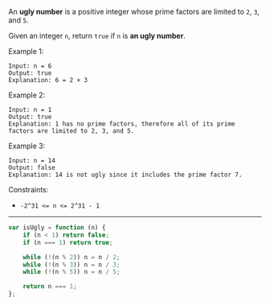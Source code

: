 An **ugly number** is a positive integer whose prime factors are limited to `2`, `3`, and `5`.

Given an integer `n`, return `true` if `n` is **an ugly number**.

Example 1:

```
Input: n = 6
Output: true
Explanation: 6 = 2 × 3
```

Example 2:

```
Input: n = 1
Output: true
Explanation: 1 has no prime factors, therefore all of its prime factors are limited to 2, 3, and 5.
```

Example 3:

```
Input: n = 14
Output: false
Explanation: 14 is not ugly since it includes the prime factor 7.
```

Constraints:

-   `-2^31 <= n <= 2^31 - 1`

---

```js
var isUgly = function (n) {
    if (n < 1) return false;
    if (n === 1) return true;

    while (!(n % 2)) n = n / 2;
    while (!(n % 3)) n = n / 3;
    while (!(n % 5)) n = n / 5;

    return n === 1;
};
```
